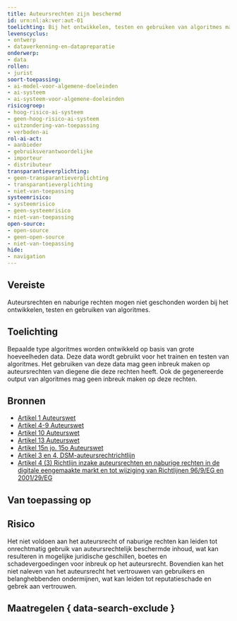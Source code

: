 ```yaml
---
title: Auteursrechten zijn beschermd
id: urn:nl:ak:ver:aut-01
toelichting: Bij het ontwikkelen, testen en gebruiken van algoritmes mag geen inbreuk gemaakt worden op auteursrechten en naburige rechten. 
levenscyclus: 
- ontwerp
- dataverkenning-en-datapreparatie
onderwerp: 
- data
rollen:
- jurist
soort-toepassing:
- ai-model-voor-algemene-doeleinden
- ai-systeem
- ai-systeem-voor-algemene-doeleinden
risicogroep: 
- hoog-risico-ai-systeem
- geen-hoog-risico-ai-systeem
- uitzondering-van-toepassing
- verboden-ai
rol-ai-act:
- aanbieder
- gebruiksverantwoordelijke
- importeur
- distributeur
transparantieverplichting: 
- geen-transparantieverplichting
- transparantieverplichting 
- niet-van-toepassing
systeemrisico:
- systeemrisico
- geen-systeemrisico
- niet-van-toepassing
open-source: 
- open-source
- geen-open-source
- niet-van-toepassing
hide:
- navigation
---
```


<!-- tags -->
## Vereiste

Auteursrechten en naburige rechten mogen niet geschonden worden bij het ontwikkelen, testen en gebruiken van algoritmes.

## Toelichting 

Bepaalde type algoritmes worden ontwikkeld op basis van grote hoeveelheden data.
Deze data wordt gebruikt voor het trainen en testen van algoritmes.
Het gebruiken van deze data mag geen inbreuk maken op auteursrechten van diegene die deze rechten heeft.
Ook de gegenereerde output van algoritmes mag geen inbreuk maken op deze rechten.

## Bronnen 

- [Artikel 1 Auteurswet](https://wetten.overheid.nl/jci1.3:c:BWBR0001886&hoofdstuk=I&paragraaf=1&artikel=1&z=2022-10-01&g=2022-10-01) 
- [Artikel 4-9 Auteurswet](https://wetten.overheid.nl/jci1.3:c:BWBR0001886&hoofdstuk=I&paragraaf=2&z=2022-10-01&g=2022-10-01)
- [Artikel 10 Auteurswet](https://wetten.overheid.nl/jci1.3:c:BWBR0001886&hoofdstuk=I&paragraaf=3&artikel=10&z=2022-10-01&g=2022-10-01)
- [Artikel 13 Auteurswet](https://wetten.overheid.nl/jci1.3:c:BWBR0001886&hoofdstuk=I&paragraaf=5&artikel=13&z=2022-10-01&g=2022-10-01)
- [Artikel 15n jo. 15o Auteurswet](https://wetten.overheid.nl/jci1.3:c:BWBR0001886&hoofdstuk=I&paragraaf=6&artikel=15n&z=2022-10-01&g=2022-10-01)
- [Artikel 3 en 4, DSM-auteursrechtrichtlijn](https://eur-lex.europa.eu/legal-content/NL/TXT/?uri=CELEX:32019L0790#art_3)
- [Artikel 4 (3) Richtlijn inzake auteursrechten en naburige rechten in de digitale eengemaakte markt en tot wijziging van 
Richtlijnen 96/9/EG en 2001/29/EG](https://eur-lex.europa.eu/legal-content/NL/TXT/PDF/?uri=CELEX:32019L0790)

## Van toepassing op 
<!-- tags-ai-act --> 


## Risico 

Het niet voldoen aan het auteursrecht of naburige rechten kan leiden tot onrechtmatig gebruik van auteursrechtelijk beschermde inhoud, wat kan resulteren in mogelijke juridische geschillen, boetes en schadevergoedingen voor inbreuk op het auteursrecht.
Bovendien kan het niet naleven van het auteursrecht het vertrouwen van gebruikers en belanghebbenden ondermijnen, wat kan leiden tot reputatieschade en gebrek aan vertrouwen.

## Maatregelen { data-search-exclude } 

<!-- list_maatregelen vereiste/aut-01-auteursrechten no-search no-onderwerp no-rol no-levenscyclus -->
